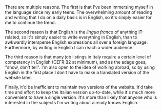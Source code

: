 <!--
title = "Reasons for writing in English"
description = "One may wonder why I'm writing in English, even though I was born, raised, and currently live in Italy.  Wouldn't it be more natural or reasonable for me to be writing in my own native language?"
-->

There are multiple reasons.  The first is that I've been immersing myself in the language since my early teens.  The overwhelming amount of reading and writing that I do on a daily basis is in English, so it's simply easier for me to continue the trend.

The second reason is that English is the *lingua franca* of anything IT-related, so it's simply easier to write everything in English, than to awkwardly intersperse English expressions all over a foreign language.  Furthermore, by writing in English I can reach a wider audience.

The third reason is that many job listings in Italy require a certain level of competency in English (CEFR B2 at minimum), and as the adage goes, "show, don't tell".  I'm also open to the idea of working abroad, so by using English in the first place I don't have to make a translated version of the website later.

Finally, it'd be inefficient to maintain two versions of the website.  It'd take time and effort to keep the Italian version up-to-date, while it's much more convenient to have a single version.  It's more than likely that anyone who is interested in the subjects I'm writing about already knows English.




